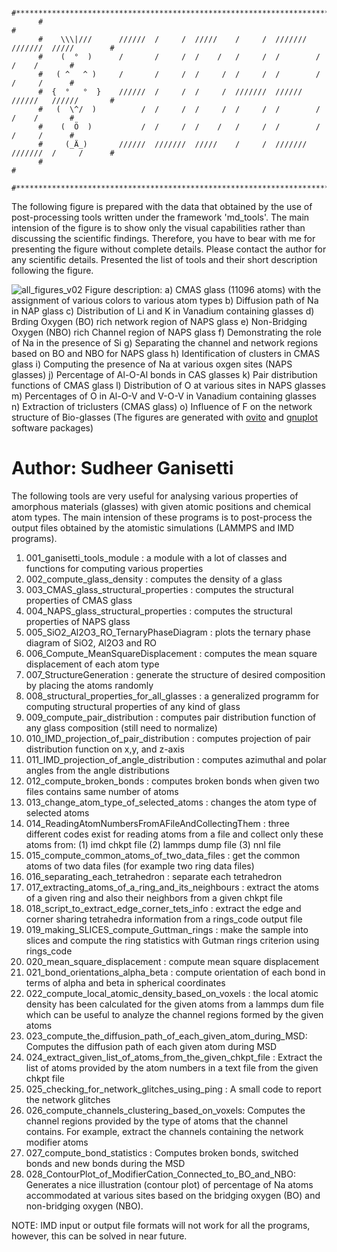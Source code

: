 
          #***********************************************************************************# 
          #                                                                                   # 
          #    \\\|///      //////  /     /  /////    /     /  ///////  ///////  /////        # 
          #    (  °  )      /       /     /  /    /   /     /  /        /        /    /       # 
          #   ( ^   ^ )     /       /     /  /     /  /     /  /        /        /     /      # 
          #  {  °   °  }    //////  /     /  /     /  ///////  //////   //////   //////       # 
          #   (  \^/  )          /  /     /  /     /  /     /  /        /        /    /       # 
          #    (  Ö  )           /  /     /  /    /   /     /  /        /        /     /      # 
          #     (_Ä_)       //////  ///////  /////    /     /  ///////  ///////  /     /      # 
          #                                                                                   # 
          #***********************************************************************************# 

The following figure is prepared with the data that obtained by the use of post-processing tools written under the framework 'md_tools'. The main intension of the figure is to show only the visual capabilities rather than discussing the scientific findings. Therefore, you have to bear with me for presenting the figure without complete details. Please contact the author for any scientific details. Presented the list of tools and their short description following the figure.

![all_figures_v02](https://user-images.githubusercontent.com/7426968/107627483-a58b6100-6c5f-11eb-85e7-b12abc114505.png)
Figure description:
a) CMAS glass (11096 atoms) with the assignment of various colors to various atom types
b) Diffusion path of Na in NAP glass
c) Distribution of Li and K in Vanadium containing glasses
d) Brding Oxygen (BO) rich network region of NAPS glass
e) Non-Bridging Oxygen (NBO) rich Channel region of NAPS glass
f) Demonstrating the role of Na in the presence of Si
g) Separating the channel and network regions based on BO and NBO for NAPS glass
h) Identification of clusters in CMAS glass
i) Computing the presence of Na at various oxgen sites (NAPS glasses)
j) Percentage of Al-O-Al bonds in CAS glasses 
k) Pair distribution functions of CMAS glass
l) Distribution of O at various sites in NAPS glasses
m) Percentages of O in Al-O-V and V-O-V in Vanadium containing glasses
n) Extraction of triclusters (CMAS glass)
o) Influence of F on the network structure of Bio-glasses
(The figures are generated with [ovito](https://www.ovito.org) and [gnuplot](http://www.gnuplot.info/) software packages)

#                                     Author: Sudheer Ganisetti

The following tools are very useful for analysing various properties of amorphous materials (glasses) with given atomic positions and chemical atom types.
The main intension of these programs is to post-process the output files obtained by the atomistic simulations (LAMMPS and IMD programs).

01) 001_ganisetti_tools_module			: a module with a lot of classes and functions for computing various properties  
02) 002_compute_glass_density 			: computes the density of a glass  
03) 003_CMAS_glass_structural_properties	: computes the structural properties of CMAS glass  
04) 004_NAPS_glass_structural_properties	: computes the structural properties of NAPS glass  
05) 005_SiO2_Al2O3_RO_TernaryPhaseDiagram	: plots the ternary phase diagram of SiO2, Al2O3 and RO  
06) 006_Compute_MeanSquareDisplacement		: computes the mean square displacement of each atom type  
07) 007_StructureGeneration			: generate the structure of desired composition by placing the atoms randomly  
08) 008_structural_properties_for_all_glasses	: a generalized programm for computing structural properties of any kind of glass  
09) 009_compute_pair_distribution		: computes pair distribution function of any glass composition (still need to normalize)
10) 010_IMD_projection_of_pair_distribution	: computes projection of pair distribution function on x,y, and z-axis
11) 011_IMD_projection_of_angle_distribution    : computes azimuthal and polar angles from the angle distributions
12) 012_compute_broken_bonds			: computes broken bonds when given two files contains same number of atoms
13) 013_change_atom_type_of_selected_atoms	: changes the atom type of selected atoms
14) 014_ReadingAtomNumbersFromAFileAndCollectingThem : three different codes exist for reading atoms from a file and collect only these atoms from: (1) imd chkpt file (2) lammps dump file (3) nnl file
15) 015_compute_common_atoms_of_two_data_files	: get the common atoms of two data files (for example two ring data files)
16) 016_separating_each_tetrahedron		: separate each tetrahedron
17) 017_extracting_atoms_of_a_ring_and_its_neighbours : extract the atoms of a given ring and also their neighbors from a given chkpt file
18) 018_script_to_extract_edge_corner_tets_info : extract the edge and corner sharing tetrahedra information from a rings_code output file
19) 019_making_SLICES_compute_Guttman_rings	: make the sample into slices and compute the ring statistics with Gutman rings criterion using rings_code
20) 020_mean_square_displacement		: compute mean square displacement
21) 021_bond_orientations_alpha_beta		: compute orientation of each bond in terms of alpha and beta in spherical coordinates
22) 022_compute_local_atomic_density_based_on_voxels : the local atomic density has been calculated for the given atoms from a lammps dum file which can be useful to analyze the channel regions formed by the given atoms 
23) 023_compute_the_diffusion_path_of_each_given_atom_during_MSD: Computes the diffusion path of each given atom during MSD
24) 024_extract_given_list_of_atoms_from_the_given_chkpt_file : Extract the list of atoms provided by the atom numbers in a text file from the given chkpt file
25) 025_checking_for_network_glitches_using_ping  : A small code to report the network glitches
26) 026_compute_channels_clustering_based_on_voxels: Computes the channel regions provided by the type of atoms that the channel contains. For example, extract the channels containing the network modifier atoms 
27) 027_compute_bond_statistics                   : Computes broken bonds, switched bonds and new bonds during the MSD
28) 028_ContourPlot_of_ModifierCation_Connected_to_BO_and_NBO: Generates a nice illustration (contour plot) of percentage of Na atoms accommodated at various sites based on the bridging oxygen (BO) and non-bridging oxygen (NBO).

NOTE: IMD input or output file formats will not work for all the programs, however, this can be solved in near future.

